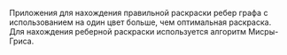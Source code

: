 Приложения для нахождения правильной раскраски ребер графа с использованием на один цвет больше, чем оптимальная раскраска.
Для нахождения реберной раскраски используется алгоритм Мисры-Гриса.